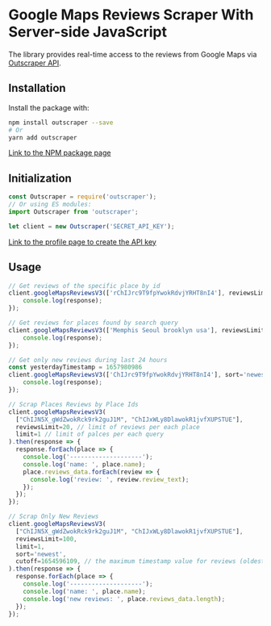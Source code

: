 # Google Maps Reviews Scraper With Server-side JavaScript

The library provides real-time access to the reviews from Google Maps via [Outscraper API](https://app.outscraper.com/api-docs#tag/Google-Reviews).

## Installation

Install the package with:
```bash
npm install outscraper --save
# Or
yarn add outscraper
```

[Link to the NPM package page](https://www.npmjs.com/package/outscraper)

## Initialization
```js
const Outscraper = require('outscraper');
// Or using ES modules:
import Outscraper from 'outscraper';

let client = new Outscraper('SECRET_API_KEY');

```
[Link to the profile page to create the API key](https://app.outscraper.com/profile)

## Usage

```js
// Get reviews of the specific place by id
client.googleMapsReviewsV3(['rChIJrc9T9fpYwokRdvjYRHT8nI4'], reviewsLimit=20, language='en').then(response => {
    console.log(response);
});

// Get reviews for places found by search query
client.googleMapsReviewsV3(['Memphis Seoul brooklyn usa'], reviewsLimit=20, limit=20, language='en').then(response => {
    console.log(response);
});

// Get only new reviews during last 24 hours
const yesterdayTimestamp = 1657980986
client.googleMapsReviewsV3(['ChIJrc9T9fpYwokRdvjYRHT8nI4'], sort='newest', cutoff=yesterdayTimestamp, reviewsLimit=100, language='en').then(response => {
    console.log(response);
});

// Scrap Places Reviews by Place Ids
client.googleMapsReviewsV3(
  ["ChIJN5X_gWdZwokRck9rk2guJ1M", "ChIJxWLy8DlawokR1jvfXUPSTUE"],
  reviewsLimit=20, // limit of reviews per each place
  limit=1 // limit of palces per each query
).then(response => {
  response.forEach(place => {
    console.log('--------------------');
    console.log('name: ', place.name);
    place.reviews_data.forEach(review => {
      console.log('review: ', review.review_text);
    });
  });
});

// Scrap Only New Reviews
client.googleMapsReviewsV3(
  ["ChIJN5X_gWdZwokRck9rk2guJ1M", "ChIJxWLy8DlawokR1jvfXUPSTUE"],
  reviewsLimit=100,
  limit=1,
  sort='newest',
  cutoff=1654596109, // the maximum timestamp value for reviews (oldest review you want to extract). Can be used to scrape only the new reviews since your latest update
).then(response => {
  response.forEach(place => {
    console.log('--------------------');
    console.log('name: ', place.name);
    console.log('new reviews: ', place.reviews_data.length);
  });
});
```
